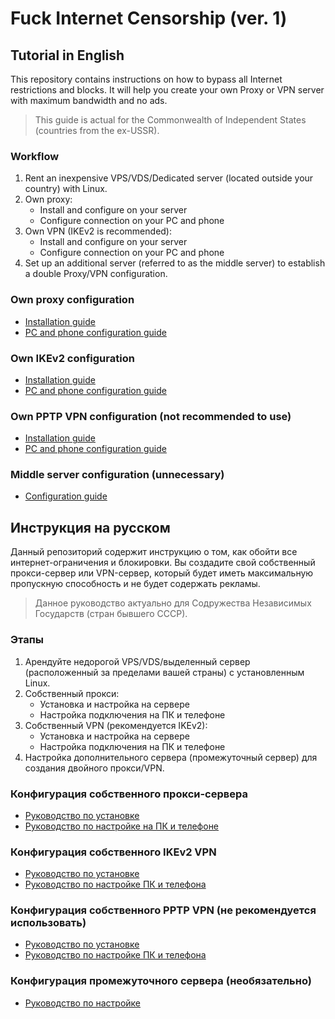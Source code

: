 # Fuck Internet Censorship (ver. 1)

## Tutorial in English

This repository contains instructions on how to bypass all Internet restrictions and blocks. It will help you create your own Proxy or VPN server with maximum bandwidth and no ads.

> This guide is actual for the Commonwealth of Independent States (countries from the ex-USSR).

### Workflow
1. Rent an inexpensive VPS/VDS/Dedicated server (located outside your country) with Linux.
2. Own proxy:
   - Install and configure on your server
   - Configure connection on your PC and phone
3. Own VPN (IKEv2 is recommended):
   - Install and configure on your server
   - Configure connection on your PC and phone
4. Set up an additional server (referred to as the middle server) to establish a double Proxy/VPN configuration.

### Own proxy configuration
- [Installation guide](/pages/Proxy_installation.md)
- [PC and phone configuration guide](/pages/Proxy_configuration.md)

### Own IKEv2 configuration
- [Installation guide](/pages/IKEv2_VPN_installation.md)
- [PC and phone configuration guide](/pages/IKEv2_VPN_configuration.md)

### Own PPTP VPN configuration (not recommended to use)
- [Installation guide](/pages/PPTP_VPN_installation.md)
- [PC and phone configuration guide](/pages/PPTP_VPN_configuration.md)

### Middle server configuration (unnecessary)
- [Configuration guide](/pages/Middle_server_configuration.md)

## Инструкция на русском
Данный репозиторий содержит инструкцию о том, как обойти все интернет-ограничения и блокировки. Вы создадите свой собственный прокси-сервер или VPN-сервер, который будет иметь максимальную пропускную способность и не будет содержать рекламы.

> Данное руководство актуально для Содружества Независимых Государств (стран бывшего СССР).

### Этапы
1. Арендуйте недорогой VPS/VDS/выделенный сервер (расположенный за пределами вашей страны) с установленным Linux.
2. Собственный прокси:
   - Установка и настройка на сервере
   - Настройка подключения на ПК и телефоне
3. Собственный VPN (рекомендуется IKEv2):
   - Установка и настройка на сервере
   - Настройка подключения на ПК и телефоне
4. Настройка дополнительного сервера (промежуточный сервер) для создания двойного прокси/VPN.

### Конфигурация собственного прокси-сервера
- [Руководство по установке](/pages/Proxy_installation.md)
- [Руководство по настройке на ПК и телефоне](/pages/Proxy_configuration.md)

### Конфигурация собственного IKEv2 VPN
- [Руководство по установке](/pages/IKEv2_VPN_installation.md)
- [Руководство по настройке ПК и телефона](/pages/IKEv2_VPN_configuration.md)

### Конфигурация собственного PPTP VPN (не рекомендуется использовать)
- [Руководство по установке](/pages/PPTP_VPN_installation.md)
- [Руководство по настройке ПК и телефона](/pages/PPTP_VPN_configuration.md)

### Конфигурация промежуточного сервера (необязательно)
- [Руководство по настройке](/pages/Middle_server_configuration.md)
